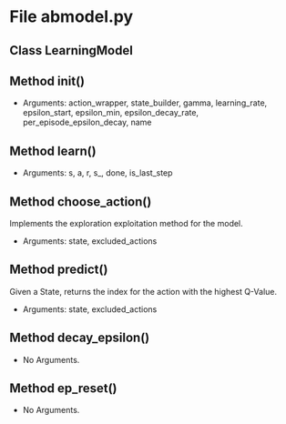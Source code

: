 # File abmodel.py

## Class LearningModel

## Method __init__()

* Arguments: action_wrapper, state_builder, gamma, learning_rate, epsilon_start, epsilon_min, epsilon_decay_rate, per_episode_epsilon_decay, name

## Method learn()

* Arguments: s, a, r, s_, done, is_last_step

## Method choose_action()

Implements the exploration exploitation method for the model.

* Arguments: state, excluded_actions

## Method predict()

Given a State, returns the index for the action with the highest Q-Value.

* Arguments: state, excluded_actions

## Method decay_epsilon()

* No Arguments.

## Method ep_reset()

* No Arguments.

